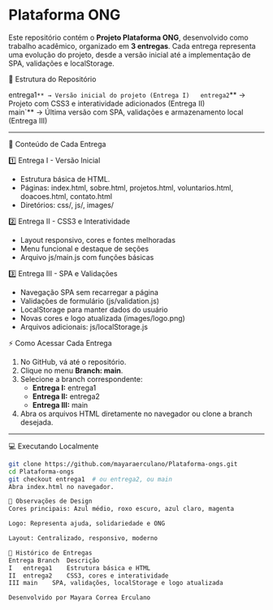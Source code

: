 ﻿# Plataforma ONG
Este repositório contém o **Projeto Plataforma ONG**, desenvolvido como trabalho acadêmico, organizado em **3 entregas**. Cada entrega representa uma evolução do projeto, desde a versão inicial até a implementação de SPA, validações e localStorage.



🌟 Estrutura do Repositório

entrega1`** → Versão inicial do projeto (Entrega I)  
entrega2`** → Projeto com CSS3 e interatividade adicionados (Entrega II)  
main`** → Última versão com SPA, validações e armazenamento local (Entrega III)  

---

 📂 Conteúdo de Cada Entrega

 1️⃣ Entrega I - Versão Inicial
- Estrutura básica de HTML.
- Páginas: index.html, sobre.html, projetos.html, voluntarios.html, doacoes.html, contato.html
- Diretórios: css/, js/, images/

 2️⃣ Entrega II - CSS3 e Interatividade
- Layout responsivo, cores e fontes melhoradas
- Menu funcional e destaque de seções
- Arquivo js/main.js com funções básicas

 3️⃣ Entrega III - SPA e Validações
- Navegação SPA sem recarregar a página
- Validações de formulário (js/validation.js)
- LocalStorage para manter dados do usuário
- Novas cores e logo atualizada (images/logo.png)
- Arquivos adicionais: js/localStorage.js



 ⚡ Como Acessar Cada Entrega

1. No GitHub, vá até o repositório.
2. Clique no menu **Branch: main**.
3. Selecione a branch correspondente:
   - **Entrega I:** entrega1
   - **Entrega II:** entrega2
   - **Entrega III:** main
4. Abra os arquivos HTML diretamente no navegador ou clone a branch desejada.

---

 💻 Executando Localmente

```bash
git clone https://github.com/mayaraerculano/Plataforma-ongs.git
cd Plataforma-ongs
git checkout entrega1  # ou entrega2, ou main
Abra index.html no navegador.

🎨 Observações de Design
Cores principais: Azul médio, roxo escuro, azul claro, magenta

Logo: Representa ajuda, solidariedade e ONG

Layout: Centralizado, responsivo, moderno

📜 Histórico de Entregas
Entrega	Branch	Descrição
I	entrega1	Estrutura básica e HTML
II	entrega2	CSS3, cores e interatividade
III	main	SPA, validações, localStorage e logo atualizada

Desenvolvido por Mayara Correa Erculano




